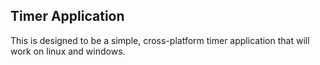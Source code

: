 ## Timer Application
This is designed to be a simple, cross-platform timer application that will work on linux and windows.